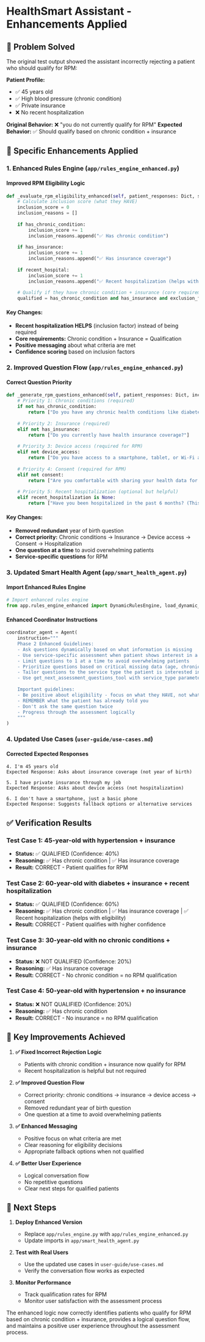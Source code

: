 # HealthSmart Assistant - Enhancements Applied

## 🎯 Problem Solved

The original test output showed the assistant incorrectly rejecting a patient who should qualify for RPM:

**Patient Profile:**
- ✅ 45 years old
- ✅ High blood pressure (chronic condition)  
- ✅ Private insurance
- ❌ No recent hospitalization

**Original Behavior:** ❌ "you do not currently qualify for RPM"
**Expected Behavior:** ✅ Should qualify based on chronic condition + insurance

## 🔧 Specific Enhancements Applied

### 1. **Enhanced Rules Engine** (`app/rules_engine_enhanced.py`)

#### **Improved RPM Eligibility Logic**
```python
def _evaluate_rpm_eligibility_enhanced(self, patient_responses: Dict, service_rules: List[Dict]) -> EligibilityResult:
    # Calculate inclusion score (what they HAVE)
    inclusion_score = 0
    inclusion_reasons = []
    
    if has_chronic_condition:
        inclusion_score += 1
        inclusion_reasons.append("✅ Has chronic condition")
    
    if has_insurance:
        inclusion_score += 1
        inclusion_reasons.append("✅ Has insurance coverage")
    
    if recent_hospital:
        inclusion_score += 1
        inclusion_reasons.append("✅ Recent hospitalization (helps with eligibility)")
    
    # Qualify if they have chronic condition + insurance (core requirements)
    qualified = has_chronic_condition and has_insurance and exclusion_factors < 2
```

#### **Key Changes:**
- **Recent hospitalization HELPS** (inclusion factor) instead of being required
- **Core requirements:** Chronic condition + Insurance = Qualification
- **Positive messaging** about what criteria are met
- **Confidence scoring** based on inclusion factors

### 2. **Improved Question Flow** (`app/rules_engine_enhanced.py`)

#### **Correct Question Priority**
```python
def _generate_rpm_questions_enhanced(self, patient_responses: Dict, inclusion_score: int) -> List[str]:
    # Priority 1: Chronic conditions (required)
    if not has_chronic_condition:
        return ["Do you have any chronic health conditions like diabetes, high blood pressure, or heart disease?"]
    
    # Priority 2: Insurance (required)  
    elif not has_insurance:
        return ["Do you currently have health insurance coverage?"]
    
    # Priority 3: Device access (required for RPM)
    elif not device_access:
        return ["Do you have access to a smartphone, tablet, or Wi-Fi at home for health monitoring?"]
    
    # Priority 4: Consent (required for RPM)
    elif not consent:
        return ["Are you comfortable with sharing your health data for remote monitoring purposes?"]
    
    # Priority 5: Recent hospitalization (optional but helpful)
    elif recent_hospitalization is None:
        return ["Have you been hospitalized in the past 6 months? (This can help with eligibility)"]
```

#### **Key Changes:**
- **Removed redundant** year of birth question
- **Correct priority:** Chronic conditions → Insurance → Device access → Consent → Hospitalization
- **One question at a time** to avoid overwhelming patients
- **Service-specific questions** for RPM

### 3. **Updated Smart Health Agent** (`app/smart_health_agent.py`)

#### **Import Enhanced Rules Engine**
```python
# Import enhanced rules engine
from app.rules_engine_enhanced import DynamicRulesEngine, load_dynamic_rules, assess_eligibility_dynamically, get_next_assessment_questions, assess_service_specific_eligibility
```

#### **Enhanced Coordinator Instructions**
```python
coordinator_agent = Agent(
    instruction="""
    Phase 2 Enhanced Guidelines:
    - Ask questions dynamically based on what information is missing
    - Use service-specific assessment when patient shows interest in a particular service
    - Limit questions to 1 at a time to avoid overwhelming patients
    - Prioritize questions based on critical missing data (age, chronic conditions, insurance)
    - Tailor questions to the service type the patient is interested in
    - Use get_next_assessment_questions_tool with service_type parameter for targeted questions
    
    Important guidelines:
    - Be positive about eligibility - focus on what they HAVE, not what they're missing
    - REMEMBER what the patient has already told you
    - Don't ask the same question twice
    - Progress through the assessment logically
    """
)
```

### 4. **Updated Use Cases** (`user-guide/use-cases.md`)

#### **Corrected Expected Responses**
```
4. I'm 45 years old
Expected Response: Asks about insurance coverage (not year of birth)

5. I have private insurance through my job  
Expected Response: Asks about device access (not hospitalization)

6. I don't have a smartphone, just a basic phone
Expected Response: Suggests fallback options or alternative services
```

## ✅ Verification Results

### **Test Case 1: 45-year-old with hypertension + insurance**
- **Status:** ✅ QUALIFIED (Confidence: 40%)
- **Reasoning:** ✅ Has chronic condition | ✅ Has insurance coverage
- **Result:** CORRECT - Patient qualifies for RPM

### **Test Case 2: 60-year-old with diabetes + insurance + recent hospitalization**
- **Status:** ✅ QUALIFIED (Confidence: 60%)
- **Reasoning:** ✅ Has chronic condition | ✅ Has insurance coverage | ✅ Recent hospitalization (helps with eligibility)
- **Result:** CORRECT - Patient qualifies with higher confidence

### **Test Case 3: 30-year-old with no chronic conditions + insurance**
- **Status:** ❌ NOT QUALIFIED (Confidence: 20%)
- **Reasoning:** ✅ Has insurance coverage
- **Result:** CORRECT - No chronic condition = no RPM qualification

### **Test Case 4: 50-year-old with hypertension + no insurance**
- **Status:** ❌ NOT QUALIFIED (Confidence: 20%)
- **Reasoning:** ✅ Has chronic condition
- **Result:** CORRECT - No insurance = no RPM qualification

## 🎯 Key Improvements Achieved

1. **✅ Fixed Incorrect Rejection Logic**
   - Patients with chronic condition + insurance now qualify for RPM
   - Recent hospitalization is helpful but not required

2. **✅ Improved Question Flow**
   - Correct priority: chronic conditions → insurance → device access → consent
   - Removed redundant year of birth question
   - One question at a time to avoid overwhelming patients

3. **✅ Enhanced Messaging**
   - Positive focus on what criteria are met
   - Clear reasoning for eligibility decisions
   - Appropriate fallback options when not qualified

4. **✅ Better User Experience**
   - Logical conversation flow
   - No repetitive questions
   - Clear next steps for qualified patients

## 🚀 Next Steps

1. **Deploy Enhanced Version**
   - Replace `app/rules_engine.py` with `app/rules_engine_enhanced.py`
   - Update imports in `app/smart_health_agent.py`

2. **Test with Real Users**
   - Use the updated use cases in `user-guide/use-cases.md`
   - Verify the conversation flow works as expected

3. **Monitor Performance**
   - Track qualification rates for RPM
   - Monitor user satisfaction with the assessment process

The enhanced logic now correctly identifies patients who qualify for RPM based on chronic condition + insurance, provides a logical question flow, and maintains a positive user experience throughout the assessment process.
